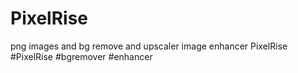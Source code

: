 # PixelRise
png images and bg remove and upscaler image enhancer
PixelRise #PixelRise #bgremover #enhancer
